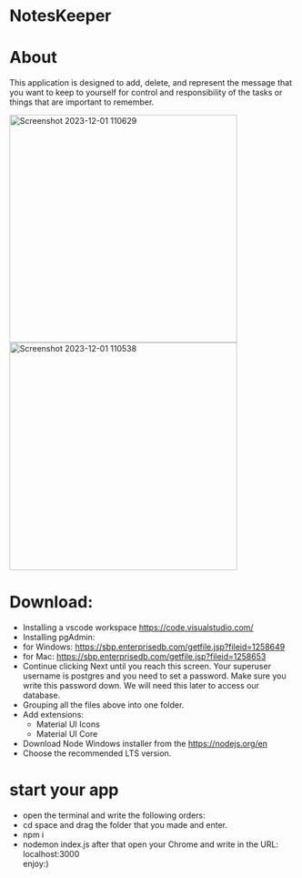 # NotesKeeper

# About
This application is designed to add, delete, and represent the message that you want to keep to yourself for control and responsibility of the tasks or things that are important to remember.

<img width="400" alt="Screenshot 2023-12-01 110629" src="https://github.com/EliyaRabia/NotesKeeper/assets/87569799/403f196c-963a-4c7e-8684-6acb35483149">
<img width="400" alt="Screenshot 2023-12-01 110538" src="https://github.com/EliyaRabia/NotesKeeper/assets/87569799/d8ea1098-afd8-4db5-8240-49960f103549">



# Download:
- Installing a vscode workspace https://code.visualstudio.com/
- Installing pgAdmin:
- for Windows: https://sbp.enterprisedb.com/getfile.jsp?fileid=1258649
- for Mac: https://sbp.enterprisedb.com/getfile.jsp?fileid=1258653
- Continue clicking Next until you reach this screen. Your superuser username is postgres and you need to set a password.
  Make sure you write this password down. We will need this later to access our database.
- Grouping all the files above into one folder.
- Add extensions:
    - Material UI Icons
    - Material UI Core
- Download Node Windows installer from the https://nodejs.org/en
- Choose the recommended LTS version.

# start your app
- open the terminal and write the following orders:
- cd space and drag the folder that you made and enter.
- npm i 
- nodemon index.js
  after that open your Chrome and write in the URL: localhost:3000 <br/>
  enjoy:)
